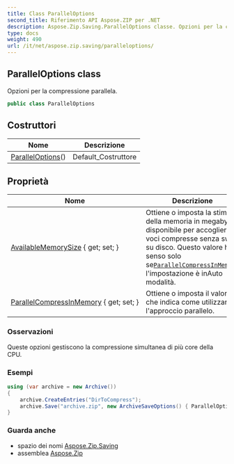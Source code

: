 ```yaml
---
title: Class ParallelOptions
second_title: Riferimento API Aspose.ZIP per .NET
description: Aspose.Zip.Saving.ParallelOptions classe. Opzioni per la compressione parallela.
type: docs
weight: 490
url: /it/net/aspose.zip.saving/paralleloptions/
---
```

## ParallelOptions class

Opzioni per la compressione parallela.

```csharp
public class ParallelOptions
```

## Costruttori

| Nome | Descrizione |
| --- | --- |
| [ParallelOptions](paralleloptions/)() | Default_Costruttore |

## Proprietà

| Nome | Descrizione |
| --- | --- |
| [AvailableMemorySize](../../aspose.zip.saving/paralleloptions/availablememorysize/) { get; set; } | Ottiene o imposta la stima della memoria in megabyte disponibile per accogliere voci compresse senza swap su disco. Questo valore ha senso solo se[`ParallelCompressInMemory`](./parallelcompressinmemory/) l'impostazione è inAuto modalità. |
| [ParallelCompressInMemory](../../aspose.zip.saving/paralleloptions/parallelcompressinmemory/) { get; set; } | Ottiene o imposta il valore che indica come utilizzare l'approccio parallelo. |

### Osservazioni

Queste opzioni gestiscono la compressione simultanea di più core della CPU.

### Esempi

```csharp
using (var archive = new Archive())
{
    archive.CreateEntries("DirToCompress");
    archive.Save("archive.zip", new ArchiveSaveOptions() { ParallelOptions = new ParallelOptions { ParallelCompressInMemory = mode, AvailableMemorySize = 4000 } });
}
```

### Guarda anche

* spazio dei nomi [Aspose.Zip.Saving](../../aspose.zip.saving/)
* assemblea [Aspose.Zip](../../)


